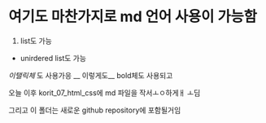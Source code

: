 # 여기도 마찬가지로 md 언어 사용이 가능함

1. list도 가능
- unirdered list도 가능

_이탤릭체_ 도 사용가응
__ 이렇게도__ bold체도 사용되고

오늘 이후 korit_07_html_css에 md 파일을 작서ㅗㅇ하게ㅐ ㅗ딤

그리고 이 폴더는 새로운 github repository에 포함될거임